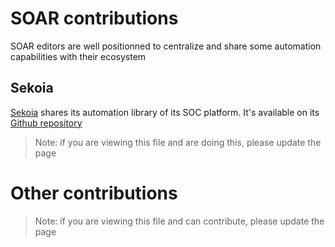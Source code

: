# SOAR contributions
SOAR editors are well positionned to centralize and share some automation capabilities with their ecosystem

## Sekoia
[Sekoia](https://sekoia.io) shares its automation library of its SOC platform. It's available on its [Github repository](https://github.com/SEKOIA-IO/automation-library/)

> Note: if you are viewing this file and are doing this, please update the page


# Other contributions
> Note: if you are viewing this file and can contribute, please update the page
